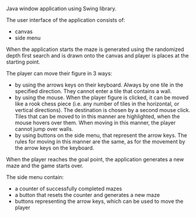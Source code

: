 Java window application using Swing library. 

The user interface of the application consists of:
- canvas
- side menu

When the application starts the maze is generated  using the randomized depth first search and is drawn onto the canvas and player is places at the starting point.

The player can move their figure in 3 ways:
- by using the arrows keys on their keyboard. Always by one tile in the specified direction. They cannot enter a tile that contains a wall.
- by using the mouse. When the player figure is clicked, it can be moved like a rook chess piece (i.e. any number of tiles in the horizontal, or vertical directions).
The destination is chosen by a second mouse click. Tiles that can be moved to in this manner are highlighted, when the mouse hovers over them. When moving in this manner, the player cannot jump over walls.
- by using buttons on the side menu, that represent the arrow keys. The rules for moving in this manner are the same, as for the movement by the arrow keys on the keyboard.

When the player reaches the goal point, the application generates a new maze and the game starts over.

The side menu contain:
- a counter of successfully completed mazes
- a button that resets the counter and generates a new maze
- buttons representing the arrow keys, which can be used to move the player
